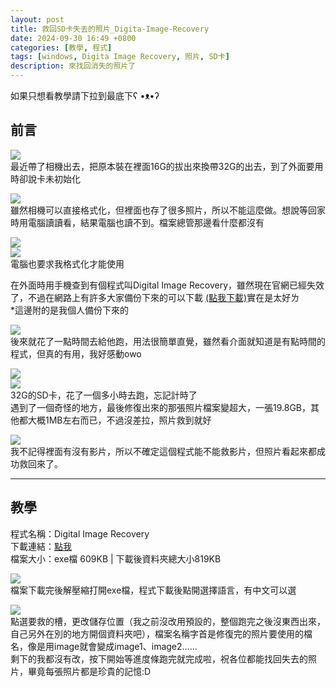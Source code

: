 ```yaml
---
layout: post
title: 救回SD卡失去的照片_Digita-Image-Recovery
date: 2024-09-30 16:49 +0800
categories: [教學, 程式]
tags: [windows, Digita Image Recovery, 照片, SD卡]
description: 來找回消失的照片了
---
```


如果只想看教學請下拉到最底下ʕ •ᴥ•ʔ

## 前言
![](assets/img/image/救回SD卡失去的照片_Digita-Image-Recovery/1.jpg)<br>
最近帶了相機出去，把原本裝在裡面16G的拔出來換帶32G的出去，到了外面要用時卻說卡未初始化

![](assets/img/image/救回SD卡失去的照片_Digita-Image-Recovery/2.png)<br>
雖然相機可以直接格式化，但裡面也存了很多照片，所以不能這麼做。想說等回家時用電腦讀讀看，結果電腦也讀不到。檔案總管那邊看什麼都沒有

![](assets/img/image/救回SD卡失去的照片_Digita-Image-Recovery/3.png)<br>
![](assets/img/image/救回SD卡失去的照片_Digita-Image-Recovery/4.png)<br>
電腦也要求我格式化才能使用

在外面時用手機查到有個程式叫Digital Image Recovery，雖然現在官網已經失效了，不過在網路上有許多大家備份下來的可以下載 [(點我下載)](assets/img/files/救回SD卡失去的照片_Digita-Image-Recovery/DigitalImageRecovery.zip)實在是太好ㄌ<br>
*這邊附的是我個人備份下來的

![](assets/img/image/救回SD卡失去的照片_Digita-Image-Recovery/5.png)<br>
後來就花了一點時間去給他跑，用法很簡單直覺，雖然看介面就知道是有點時間的程式，但真的有用，我好感動owo

![](assets/img/image/救回SD卡失去的照片_Digita-Image-Recovery/7.png)<br>
![](assets/img/image/救回SD卡失去的照片_Digita-Image-Recovery/8.png)<br>
32G的SD卡，花了一個多小時去跑，忘記計時了<br>
遇到了一個奇怪的地方，最後修復出來的那張照片檔案變超大，一張19.8GB，其他都大概1MB左右而已，不過沒差拉，照片救到就好

![](assets/img/image/救回SD卡失去的照片_Digita-Image-Recovery/9.png)<br>
我不記得裡面有沒有影片，所以不確定這個程式能不能救影片，但照片看起來都成功救回來了。

---

## 教學
程式名稱：Digital Image Recovery<br>
下載連結：[點我](assets/img/files/救回SD卡失去的照片_Digita-Image-Recovery/DigitalImageRecovery.zip)<br>
檔案大小：exe檔 609KB | 下載後資料夾總大小819KB

![](assets/img/image/救回SD卡失去的照片_Digita-Image-Recovery/6.png)<br>
檔案下載完後解壓縮打開exe檔，程式下載後點開選擇語言，有中文可以選

![](assets/img/image/救回SD卡失去的照片_Digita-Image-Recovery/5.png)<br>
點選要救的槽，更改儲存位置（我之前沒改用預設的，整個跑完之後沒東西出來，自己另外在別的地方開個資料夾吧），檔案名稱字首是修復完的照片要使用的檔名，像是用image就會變成image1、image2......<br>
剩下的我都沒有改，按下開始等進度條跑完就完成啦，祝各位都能找回失去的照片，畢竟每張照片都是珍貴的記憶:D
